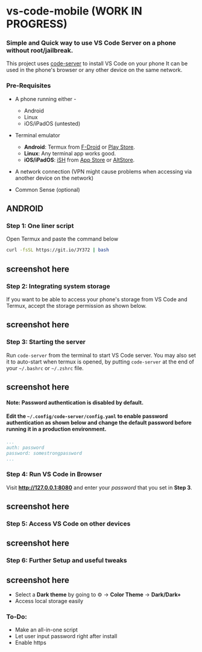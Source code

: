# vs-code-mobile (WORK IN PROGRESS)

### Simple and Quick way to use VS Code Server on a phone without root/jailbreak.

This project uses [code-server](https://github.com/cdr/code-server/) to install VS Code on your phone
It can be used in the phone's browser or any other device on the same network.  

### Pre-Requisites

- A phone running either - 
  - Android
  - Linux
  - iOS/iPadOS (untested)

- Terminal emulator 
  - **Android**: Termux from [F-Droid](https://f-droid.org/en/packages/com.termux/) or [Play Store](https://play.google.com/store/apps/details?id=com.termux).
  - **Linux**: Any terminal app works good.
  - **iOS/iPadOS**: [iSH](https://ish.app) from [App Store](https://apps.apple.com/us/app/ish-shell/id1436902243) or [AltStore](https://ish.app/altstore).

- A network connection (VPN might cause problems when accessing via another device on the network)
- Common Sense (optional)

## ANDROID

### Step 1: One liner script

Open Termux and paste the command below

```bash
curl -fsSL https://git.io/JY372 | bash
```

## screenshot here

### Step 2: Integrating system storage

If you want to be able to access your phone's storage from VS Code and Termux, accept the storage permission as shown below.

## screenshot here

### Step 3: Starting the server

Run `code-server` from the terminal to start VS Code server. You may also set it to auto-start when termux is opened, by putting `code-server` at the end of your `~/.bashrc` or `~/.zshrc` file.

## screenshot here

#### Note: Password authentication is disabled by default. 
#### Edit the `~/.config/code-server/config.yaml` to enable password authentication as shown below and change the default password before running it in a production environment.

```yaml
...
auth: password
password: somestrongpassword 
...
```

### Step 4: Run VS Code in Browser

Visit **http://127.0.0.1:8080** and enter your _password_ that you set in **Step 3**.

## screenshot here

### Step 5: Access VS Code on other devices

## screenshot here

### Step 6: Further Setup and useful tweaks

## screenshot here

 - Select a **Dark theme** by going to  ⚙️  -> **Color Theme** -> **Dark/Dark+**
 - Access local storage easily

### To-Do:
 - Make an all-in-one script
 - Let user input password right after install
 - Enable https
